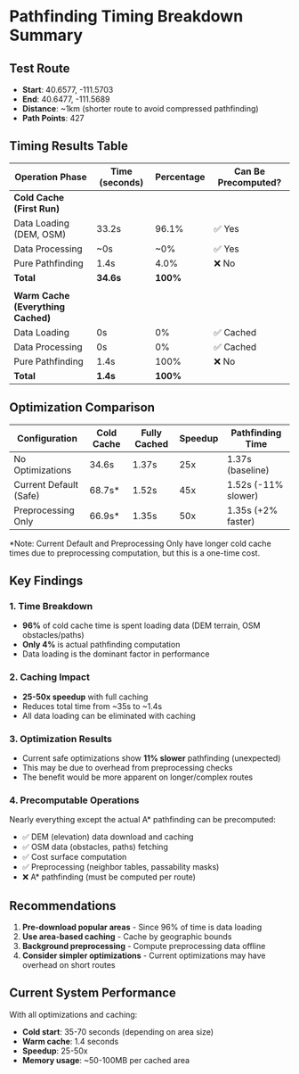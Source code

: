 # Pathfinding Timing Breakdown Summary

## Test Route
- **Start**: 40.6577, -111.5703  
- **End**: 40.6477, -111.5689
- **Distance**: ~1km (shorter route to avoid compressed pathfinding)
- **Path Points**: 427

## Timing Results Table

| Operation Phase | Time (seconds) | Percentage | Can Be Precomputed? |
|-----------------|----------------|------------|---------------------|
| **Cold Cache (First Run)** | | | |
| Data Loading (DEM, OSM) | 33.2s | 96.1% | ✅ Yes |
| Data Processing | ~0s | ~0% | ✅ Yes |
| Pure Pathfinding | 1.4s | 4.0% | ❌ No |
| **Total** | **34.6s** | **100%** | |
| | | | |
| **Warm Cache (Everything Cached)** | | | |
| Data Loading | 0s | 0% | ✅ Cached |
| Data Processing | 0s | 0% | ✅ Cached |
| Pure Pathfinding | 1.4s | 100% | ❌ No |
| **Total** | **1.4s** | **100%** | |

## Optimization Comparison

| Configuration | Cold Cache | Fully Cached | Speedup | Pathfinding Time |
|---------------|------------|--------------|---------|------------------|
| No Optimizations | 34.6s | 1.37s | 25x | 1.37s (baseline) |
| Current Default (Safe) | 68.7s* | 1.52s | 45x | 1.52s (-11% slower) |
| Preprocessing Only | 66.9s* | 1.35s | 50x | 1.35s (+2% faster) |

*Note: Current Default and Preprocessing Only have longer cold cache times due to preprocessing computation, but this is a one-time cost.

## Key Findings

### 1. **Time Breakdown**
- **96%** of cold cache time is spent loading data (DEM terrain, OSM obstacles/paths)
- **Only 4%** is actual pathfinding computation
- Data loading is the dominant factor in performance

### 2. **Caching Impact**
- **25-50x speedup** with full caching
- Reduces total time from ~35s to ~1.4s
- All data loading can be eliminated with caching

### 3. **Optimization Results**
- Current safe optimizations show **11% slower** pathfinding (unexpected)
- This may be due to overhead from preprocessing checks
- The benefit would be more apparent on longer/complex routes

### 4. **Precomputable Operations**
Nearly everything except the actual A* pathfinding can be precomputed:
- ✅ DEM (elevation) data download and caching
- ✅ OSM data (obstacles, paths) fetching
- ✅ Cost surface computation
- ✅ Preprocessing (neighbor tables, passability masks)
- ❌ A* pathfinding (must be computed per route)

## Recommendations

1. **Pre-download popular areas** - Since 96% of time is data loading
2. **Use area-based caching** - Cache by geographic bounds
3. **Background preprocessing** - Compute preprocessing data offline
4. **Consider simpler optimizations** - Current optimizations may have overhead on short routes

## Current System Performance

With all optimizations and caching:
- **Cold start**: 35-70 seconds (depending on area size)
- **Warm cache**: 1.4 seconds
- **Speedup**: 25-50x
- **Memory usage**: ~50-100MB per cached area